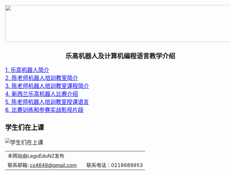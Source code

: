 <html>
<body>
<div style="width:750px; margin:auto">
	<img height="120" width="750" src="https://raw.githubusercontent.com/wiki/LegoEduNZ/LegoEduNZ.github.io/head2.jpg" />

<h2 align = "center">乐高机器人及计算机编程语言教学介绍</h2>
<font size="4">
<a href="https://legoedunz.github.io/Intro1.html" style="color:blue;">1. 乐高机器人简介</a> 
<br>
<a href="https://legoedunz.github.io/Intro2.html" style="color:blue;">2. 陈老师机器人培训教室简介</a>
<br>
<a href="https://legoedunz.github.io/Intro3.html" style="color:blue;">3. 陈老师机器人培训教室课程简介</a>
<br>
<a href="https://legoedunz.github.io/Intro4.html" style="color:blue;">4. 新西兰乐高机器人比赛介绍</a>
<br>
<a href="https://legoedunz.github.io/Intro5.html" style="color:blue;">5. 陈老师机器人培训教室授课语言</a>
<br>
<a href="https://legoedunz.github.io/Intro6.html" style="color:blue;">6. 比赛训练和参赛实战影视片段</a>
<p>

<h3><font color="black">学生们在上课</font></h3>
<img src="https://raw.githubusercontent.com/wiki/LegoEduNZ/LegoEduNZ.github.io/p0.jpg"  alt="学生们在上课" />
<footer>
  <table border=0 style="width:100%">
  <tr>
    <td style="border-top:none;border-bottom:none;border-left:0px;border-right:0px;">
	本网站由LegoEduNZ发布
    </td>
  </tr>  
  <tr>
    <td style="border-top:none;border-bottom:none;border-left:0px;border-right:0px;">
	联系邮箱: <a  href="cx4648@gmail.com">cx4648@gmail.com</a>
    </td>
    <td style="border-top:none;border-bottom:none;border-left:0px;border-right:0px;">
    </td>		  
    <td style="border-top:none;border-bottom:none;border-left:0px;border-right:0px;">
	联系电话：0219689953
    </td>
  </tr> 
  </table>	  
</footer>
</body>
</html>
